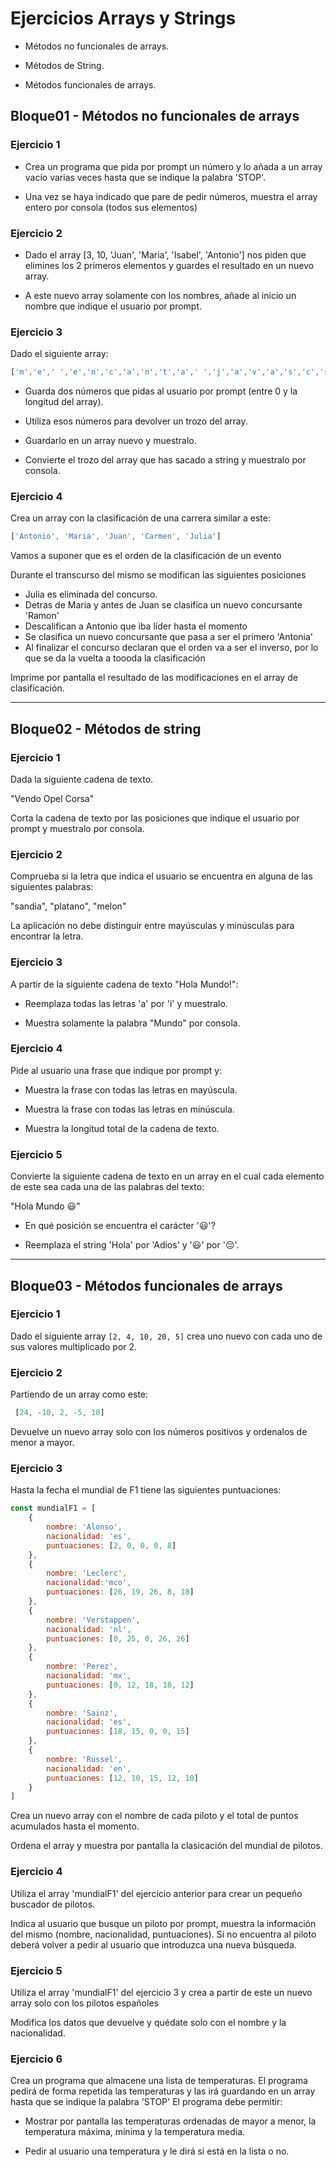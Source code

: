 # Ejercicios Arrays y Strings

- Métodos no funcionales de arrays.

- Métodos de String.

- Métodos funcionales de arrays.

## Bloque01 - Métodos no funcionales de arrays

### Ejercicio 1

- Crea un programa que pida por prompt un número y lo añada a un array vacío varias veces
  hasta que se indique la palabra 'STOP'.

- Una vez se haya indicado que pare de pedir números, muestra el array entero por consola (todos sus elementos)

### Ejercicio 2

- Dado el array [3, 10, 'Juan', 'Maria', 'Isabel', 'Antonio'] nos piden que elimines los 2 primeros elementos
  y guardes el resultado en un nuevo array.

- A este nuevo array solamente con los nombres, añade al inicio un nombre que indique el usuario por prompt.

### Ejercicio 3

Dado el siguiente array:

```javascript
['m','e',' ','e','n','c','a','n','t','a',' ','j','a','v','a','s','c','r','i','p','t']
```

- Guarda dos números que pidas al usuario por prompt (entre 0 y la longitud del array).

- Utiliza esos números para devolver un trozo del array.

- Guardarlo en un array nuevo y muestralo.

- Convierte el trozo del array que has sacado a string y muestralo por consola.

### Ejercicio 4

Crea un array con la clasificación de una carrera similar a este:

```javascript
['Antonio', 'Maria', 'Juan', 'Carmen', 'Julia']
```

Vamos a suponer que es el orden de la clasificación de un evento

Durante el transcurso del mismo se modifican las siguientes posiciones

- Julia es eliminada del concurso.
- Detras de Maria y antes de Juan se clasifica un nuevo concursante 'Ramon'
- Descalifican a Antonio que iba líder hasta el momento
- Se clasifica un nuevo concursante que pasa a ser el primero 'Antonia'
- Al finalizar el concurso declaran que el orden va a ser el inverso, por lo que se da la vuelta a toooda la clasificación

Imprime por pantalla el resultado de las modificaciones en el array de clasificación.

---

## Bloque02 - Métodos de string

### Ejercicio 1

Dada la siguiente cadena de texto.

"Vendo Opel Corsa"

Corta la cadena de texto por las posiciones que indique el usuario por prompt y muestralo por consola.

### Ejercicio 2

Comprueba si la letra que indica el usuario se encuentra en alguna de las siguientes palabras:

"sandia", "platano", "melon"

La aplicación no debe distinguir entre mayúsculas y minúsculas para encontrar la letra.

### Ejercicio 3

A partir de la siguiente cadena de texto "Hola Mundo!":

- Reemplaza todas las letras 'a' por 'i' y muestralo.

- Muestra solamente la palabra "Mundo" por consola.

### Ejercicio 4

Pide al usuario una frase que indique por prompt y:

- Muestra la frase con todas las letras en mayúscula.

- Muestra la frase con todas las letras en minúscula.

- Muestra la longitud total de la cadena de texto.

### Ejercicio 5

Convierte la siguiente cadena de texto en un array en el cual cada elemento de este sea cada una de las palabras del texto:

"Hola Mundo 😃"

- En qué posición se encuentra el carácter '😃'?

- Reemplaza el string 'Hola' por 'Adios' y '😃' por '😔'.

---

## Bloque03 - Métodos funcionales de arrays

### Ejercicio 1

Dado el siguiente array `[2, 4, 10, 20, 5]` crea uno nuevo con cada uno de sus valores multiplicado por 2.

### Ejercicio 2

Partiendo de un array como este:

```javascript
 [24, -10, 2, -5, 10]
```

Devuelve un nuevo array solo con los números positivos y ordenalos de menor a mayor.

### Ejercicio 3

Hasta la fecha el mundial de F1 tiene las siguientes puntuaciones:

```javascript
const mundialF1 = [
	{
		nombre: 'Alonso',
		nacionalidad: 'es',
		puntuaciones: [2, 0, 0, 0, 8]
	},
	{
		nombre: 'Leclerc',
		nacionalidad:'mco',
		puntuaciones: [26, 19, 26, 8, 18]
	},
	{
		nombre: 'Verstappen',
		nacionalidad: 'nl',
		puntuaciones: [0, 25, 0, 26, 26]
	},
	{
		nombre: 'Perez',
		nacionalidad: 'mx',
		puntuaciones: [0, 12, 18, 18, 12]
	},
	{
		nombre: 'Sainz',
		nacionalidad: 'es',
		puntuaciones: [18, 15, 0, 0, 15]
	},
	{
		nombre: 'Russel',
		nacionalidad: 'en',
		puntuaciones: [12, 10, 15, 12, 10]
	}
]
```

Crea un nuevo array con el nombre de cada piloto y el total de puntos acumulados hasta el momento.

Ordena el array y muestra por pantalla la clasicación del mundial de pilotos.

### Ejercicio 4

Utiliza el array 'mundialF1' del ejercicio anterior para crear un pequeño buscador de pilotos.

Indica al usuario que busque un piloto por prompt, muestra la información del mismo (nombre, nacionalidad, puntuaciones).
Si no encuentra al piloto deberá volver a pedir al usuario que introduzca una nueva búsqueda.

### Ejercicio 5

Utiliza el array 'mundialF1' del ejercicio 3 y crea a partir de este un nuevo array solo con los pilotos españoles

Modifica los datos que devuelve y quédate solo con el nombre y la nacionalidad.

### Ejercicio 6

Crea un programa que almacene una lista de temperaturas. El programa pedirá de forma repetida las temperaturas
y las irá guardando en un array hasta que se indique la palabra 'STOP' El programa debe permitir:

- Mostrar por pantalla las temperaturas ordenadas de mayor a menor, la temperatura máxima, mínima y la temperatura media.

- Pedir al usuario una temperatura y le dirá si está en la lista o no.

